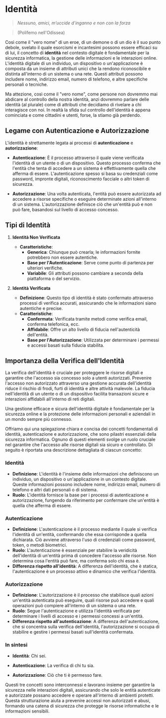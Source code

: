 <!---
status: READY
-->

# Identità


> *Nessuno, amici, m’uccide d’inganno e non con la forza*

> (Polifemo nell'Odissea)


Così come il "vero nome" di un eroe, di un demone o di un dio è il suo punto debole, svelato il quale esorcismi e incantesimi possono essere efficaci su di lui, il concetto di **identità** nel contesto digitale è fondamentale per la sicurezza informatica, la gestione delle informazioni e le interazioni online. L'identità digitale di un individuo, un dispositivo o un'applicazione è composta da un insieme di attributi unici che la rendono riconoscibile e distinta all'interno di un sistema o una rete. Questi attributi possono includere nome, indirizzo email, numero di telefono, e altre specifiche personali o tecniche.

Ma attezione, così come il "vero nome", come persone non dovremmo mai abdicare al controllo della nostra identità, anzi dovremmo parlare delle identità (al plurale) come di attributi che decidiamo di rivelare a chi interagisce con noi. In realtà la sfida sul controllo dell'identità è appena cominciata e come cittadini e utenti, forse, la stiamo già perdendo.

## Legame con Autenticazione e Autorizzazione

L'identità è strettamente legata ai processi di **autenticazione** e **autorizzazione**:

- **Autenticazione**: È il processo attraverso il quale viene verificata l'identità di un utente o di un dispositivo. Questo processo conferma che l'entità che tenta di accedere a un sistema è effettivamente quella che afferma di essere. L'autenticazione spesso si basa su credenziali come password, impronte digitali, riconoscimento facciale o altri token di sicurezza.
  
- **Autorizzazione**: Una volta autenticata, l'entità può essere autorizzata ad accedere a risorse specifiche o eseguire determinate azioni all'interno di un sistema. L'autorizzazione definisce ciò che un'entità può e non può fare, basandosi sul livello di accesso concesso.

## Tipi di Identità

1. **Identità Non Verificata**
   - **Caratteristiche**:
     - **Generica**: Chiunque può crearla; le informazioni fornite potrebbero non essere autentiche.
     - **Base per l'Autenticazione**: Serve come punto di partenza per ulteriori verifiche.
     - **Variabile**: Gli attributi possono cambiare a seconda della piattaforma o del servizio.
   
2. **Identità Verificata**
   - **Definizione**: Questo tipo di identità è stato confermato attraverso processi di verifica accurati, assicurando che le informazioni siano autentiche e precise.
   - **Caratteristiche**:
     - **Confermata**: Verificata tramite metodi come verifica email, conferma telefonica, ecc.
     - **Affidabile**: Offre un alto livello di fiducia nell'autenticità dell'entità.
     - **Base per l'Autorizzazione**: Utilizzata per determinare i permessi e accessi basati sulla fiducia stabilita.

## Importanza della Verifica dell'Identità

La verifica dell'identità è cruciale per proteggere le risorse digitali e garantire che l'accesso sia concesso solo a utenti autorizzati. Prevenire l'accesso non autorizzato attraverso una gestione accurata dell'identità riduce il rischio di frodi, furti di identità e altre attività malevole. La fiducia nell'identità di un utente o di un dispositivo facilita transazioni sicure e interazioni affidabili all'interno di reti digitali.

Una gestione efficace e sicura dell'identità digitale è fondamentale per la sicurezza online e la protezione delle informazioni personali e aziendali in un mondo sempre più connesso.


Offriamo qui una spiegazione chiara e concisa dei concetti fondamentali di identità, autenticazione e autorizzazione, che sono pilastri essenziali della sicurezza informatica. Ognuno di questi elementi svolge un ruolo cruciale nel garantire che l'accesso alle risorse digitali sia sicuro e controllato. Di seguito è riportata una descrizione dettagliata di ciascun concetto:

### Identità
- **Definizione**: L'identità è l'insieme delle informazioni che definiscono un individuo, un dispositivo o un'applicazione in un contesto digitale. Queste informazioni possono includere nome, indirizzo email, numero di telefono e altri dati personali o di sistema.
- **Ruolo**: L'identità fornisce la base per i processi di autenticazione e autorizzazione, fungendo da riferimento per confermare che un'entità è quella che afferma di essere.

### Autenticazione
- **Definizione**: L'autenticazione è il processo mediante il quale si verifica l'identità di un'entità, confermando che essa corrisponde a quella dichiarata. Ciò avviene attraverso l'uso di credenziali come password, token, o metodi biometrici.
- **Ruolo**: L'autenticazione è essenziale per stabilire la veridicità dell'identità di un'entità prima di concedere l'accesso alle risorse. Non determina cosa l'entità può fare, ma conferma solo chi essa è.
- **Differenza rispetto all'identità**: A differenza dell'identità, che è statica, l'autenticazione è un processo attivo e dinamico che verifica l'identità.

### Autorizzazione
- **Definizione**: L'autorizzazione è il processo che stabilisce quali azioni un'entità autenticata può eseguire, quali risorse può accedere e quali operazioni può compiere all'interno di un sistema o una rete.
- **Ruolo**: Segue l'autenticazione e utilizza l'identità verificata per determinare i livelli di accesso e i permessi concessi a un'entità.
- **Differenza rispetto all'autenticazione**: A differenza dell'autenticazione, che si concentra sulla verifica dell'identità, l'autorizzazione si occupa di stabilire e gestire i permessi basati sull'identità confermata.

### In sintesi

- **Identità**: Chi sei.

- **Autenticazione**: La verifica di chi tu sia.

- **Autorizzazione**: Ciò che ti è permesso fare.


Questi tre concetti sono interconnessi e lavorano insieme per garantire la sicurezza nelle interazioni digitali, assicurando che solo le entità autenticate e autorizzate possano accedere e operare all'interno di ambienti protetti. Questa strutturazione aiuta a prevenire accessi non autorizzati e abusi, formando una catena di sicurezza che protegge le risorse informatiche e le informazioni sensibili.

